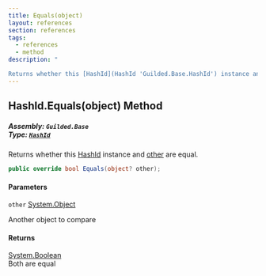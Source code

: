 ```yaml
---
title: Equals(object)
layout: references
section: references
tags:
  - references
  - method
description: "

Returns whether this [HashId](HashId 'Guilded.Base.HashId') instance and [other](HashId.Equals(object)#Guilded.Base.HashId.Equals(object).other 'Guilded.Base.HashId.Equals(object).other') are equal."
---
```


## HashId.Equals(object) Method
##### **Assembly:** `Guilded.Base`<br/>**Type:** [`HashId`](HashId 'Guilded.Base.HashId')

Returns whether this [HashId](HashId 'Guilded.Base.HashId') instance and [other](HashId.Equals(object)#Guilded.Base.HashId.Equals(object).other 'Guilded.Base.HashId.Equals(object).other') are equal.

```csharp
public override bool Equals(object? other);
```
#### Parameters

<a name='Guilded.Base.HashId.Equals(object).other'></a>

`other` [System.Object](https://docs.microsoft.com/en-us/dotnet/api/System.Object 'System.Object')

Another object to compare

#### Returns
[System.Boolean](https://docs.microsoft.com/en-us/dotnet/api/System.Boolean 'System.Boolean')  
Both are equal